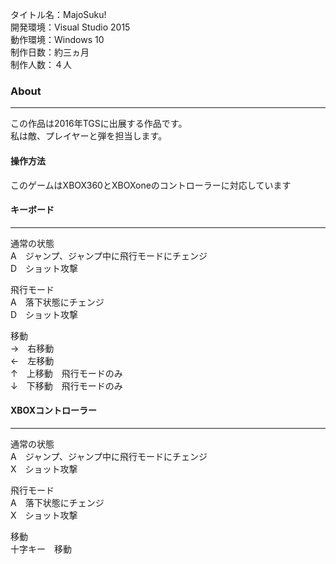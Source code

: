 タイトル名：MajoSuku!  
開発環境：Visual Studio 2015  
動作環境：Windows 10  
制作日数：約三ヵ月  
制作人数：４人   

### About
***
この作品は2016年TGSに出展する作品です。  
私は敵、プレイヤーと弾を担当します。  

#### 操作方法

このゲームはXBOX360とXBOXoneのコントローラーに対応しています
#### キーボード
***
通常の状態  
A　ジャンプ、ジャンプ中に飛行モードにチェンジ  
D　ショット攻撃  

飛行モード  
A　落下状態にチェンジ  
D　ショット攻撃  

移動  
→　右移動  
←　左移動  
↑　上移動　飛行モードのみ  
↓　下移動　飛行モードのみ  

#### XBOXコントローラー
***
通常の状態  
A　ジャンプ、ジャンプ中に飛行モードにチェンジ  
X　ショット攻撃  

飛行モード  
A　落下状態にチェンジ  
X　ショット攻撃  

移動  
十字キー　移動
